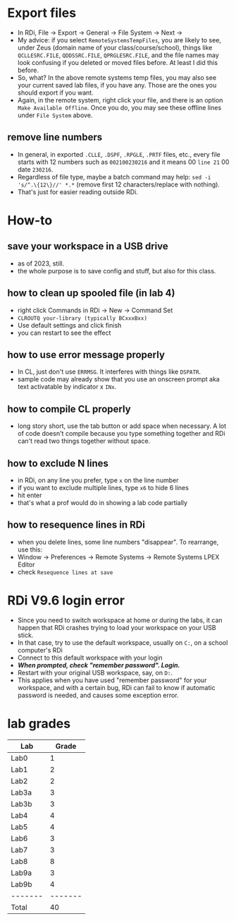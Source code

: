 # Export files
- In RDi, File -> Export -> General -> File System -> Next -> 
- My advice: if you select ```RemoteSystemsTempFiles```, you are likely to see, under Zeus (domain name of your class/course/school), things like ```QCLLESRC.FILE```, ```QDDSSRC.FILE```, ```QPRGLESRC.FILE```, and the file names may look confusing if you deleted or moved files before. At least I did this before.
- So, what? In the above remote systems temp files, you may also see your current saved lab files, if you have any. Those are the ones you should export if you want.
- Again, in the remote system, right click your file, and there is an option ```Make Available Offline```. Once you do, you may see these offline lines under ```File System``` above.

## remove line numbers
- In general, in exported ```.CLLE```, ```.DSPF```, ```.RPGLE```, ```.PRTF``` files, etc., every file starts with 12 numbers such as ```002100230216``` and it means 00 ```line 21``` 00 date ```230216```.
- Regardless of file type, maybe a batch command may help: ```sed -i 's/^.\{12\}//' *.*``` (remove first 12 characters/replace with nothing).
- That's just for easier reading outside RDi.


# How-to

## save your workspace in a USB drive
- as of 2023, still.
- the whole purpose is to save config and stuff, but also for this class.

## how to clean up spooled file (in lab 4)
- right click Commands in RDi -> New -> Command Set
- ```CLROUTQ your-library (typically BCxxxBxx)```
- Use default settings and click finish
- you can restart to see the effect

## how to use error message properly
- In CL, just don't use ```ERRMSG```. It interferes with things like ```DSPATR```.
- sample code may already show that you use an onscreen prompt aka text activatable by indicator x ```INx```.

## how to compile CL properly
- long story short, use the tab button or add space when necessary. A lot of code doesn't compile because you type something together and RDi can't read two things together without space.

## how to exclude N lines
- in RDi, on any line you prefer, type ```x``` on the line number
- if you want to exclude multiple lines, type ```x6``` to hide 6 lines
- hit enter
- that's what a prof would do in showing a lab code partially

## how to resequence lines in RDi
- when you delete lines, some line numbers "disappear". To rearrange, use this:
- Window -> Preferences -> Remote Systems -> Remote Systems LPEX Editor
- check ```Resequence lines at save```

# RDi V9.6 login error
- Since you need to switch workspace at home or during the labs, it can happen that RDi crashes trying to load your workspace on your USB stick.
- In that case, try to use the default workspace, usually on ```C:```, on a school computer's RDi
- Connect to this default workspace with your login
- ***When prompted, check "remember password". Login.***
- Restart with your original USB workspace, say, on ```D:```.
- This applies when you have used "remember password" for your workspace, and with a certain bug, RDi can fail to know if automatic password is needed, and causes some exception error.

# lab grades
| Lab   | Grade |
|-------|-------|
| Lab0  | 1     |
| Lab1  | 2     |
| Lab2  | 2     |
| Lab3a | 3     |
| Lab3b | 3     |
| Lab4  | 4     |
| Lab5  | 4     |
| Lab6  | 3     |
| Lab7  | 3     |
| Lab8  | 8     |
| Lab9a | 3     |
| Lab9b | 4     |
|-------|-------|
| Total | 40    |
